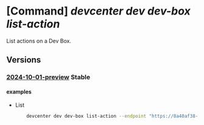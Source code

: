 # [Command] _devcenter dev dev-box list-action_

List actions on a Dev Box.

## Versions

### [2024-10-01-preview](/Resources/data-plane/microsoft.devcenter/L3Byb2plY3RzL3t9L3VzZXJzL3t9L2RldmJveGVzL3t9L2FjdGlvbnM=/2024-10-01-preview.xml) **Stable**

<!-- data-plane:microsoft.devcenter /projects/{}/users/{}/devboxes/{}/actions 2024-10-01-preview -->

#### examples

- List
    ```bash
        devcenter dev dev-box list-action --endpoint "https://8a40af38-3b4c-4672-a6a4-5e964b1870ed- contosodevcenter.centralus.devcenter.azure.com/" --project-name "DevProject" --name "myDevBox" --user-id "00000000-0000-0000-0000-000000000000"v
    ```
